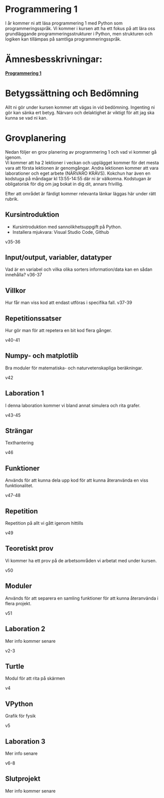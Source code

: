# Programmering 1

I år kommer ni att läsa programmering 1 med Python som programmeringsspråk. Vi kommer i kursen att ha ett fokus på att lära oss grundläggande programmeringsstrukturer i Python, men strukturen och logiken kan tillämpas på samtliga programmeringsspråk. 

# Ämnesbesskrivningar:

<b>[Programmering 1](https://www.skolverket.se/undervisning/gymnasieskolan/laroplan-program-och-amnen-i-gymnasieskolan/gymnasieprogrammen/amne?url=1530314731%2Fsyllabuscw%2Fjsp%2Fsubject.htm%3FsubjectCode%3DPRR%26tos%3Dgy&sv.url=12.5dfee44715d35a5cdfa92a3)</b>
</br>

# Betygssättning och Bedömning
Allt ni gör under kursen kommer att vägas in vid bedömning.
Ingenting ni gör kan sänka ert betyg. Närvaro och delaktighet är viktigt för att jag ska kunna se vad ni kan.

# Grovplanering
Nedan följer en grov planering av programmering 1 och vad vi kommer gå igenom.</br>
Vi kommer att ha 2 lektioner i veckan och upplägget kommer för det mesta vara att första lektionen är genomgångar. Andra lektionen kommer att vara laborationer och eget arbete (NÄRVARO KRÄVS). Kokchun har även en kodstuga på måndagar kl 13:55-14:55 där ni är välkomna. Kodstugan är obligatorisk för dig om jag bokat in dig dit, annars frivillig.

Efter att området är färdigt kommer relevanta länkar läggas här under rätt rubrik.
 

## Kursintroduktion
<ul>
    <li>Kursintroduktion med sannolikhetsuppgift på Python.</li> 
    <li>Installera mjukvara: Visual Studio Code, Github</li> 
</ul>
v35-36

## Input/output, variabler, datatyper
Vad är en variabel och vilka olika sorters information/data kan en sådan innehålla?
v36-37

## Villkor
Hur får man viss kod att endast utföras i specifika fall.
v37-39

## Repetitionssatser
Hur gör man för att repetera en bit kod flera gånger.

v40-41
## Numpy- och matplotlib
Bra moduler för matematiska- och naturvetenskapliga beräkningar.

v42

## Laboration 1 
I denna laboration kommer vi bland annat simulera och rita grafer.

v43-45 

## Strängar
Texthantering

v46

## Funktioner
Används för att kunna dela upp kod för att kunna återanvända en viss funktionalitet.

v47-48

## Repetition
Repetition på allt vi gått igenom hittills

v49

## Teoretiskt prov
Vi kommer ha ett prov på de arbetsområden vi arbetat med under kursen. 

v50

## Moduler
Används för att separera en samling funktioner för att kunna återanvända i flera projekt.</br>

v51

## Laboration 2 
Mer info kommer senare

v2-3

## Turtle
Modul för att rita på skärmen

v4

## VPython
Grafik för fysik 

v5

## Laboration 3 
Mer info senare

v6-8

## Slutprojekt
Mer info kommer senare